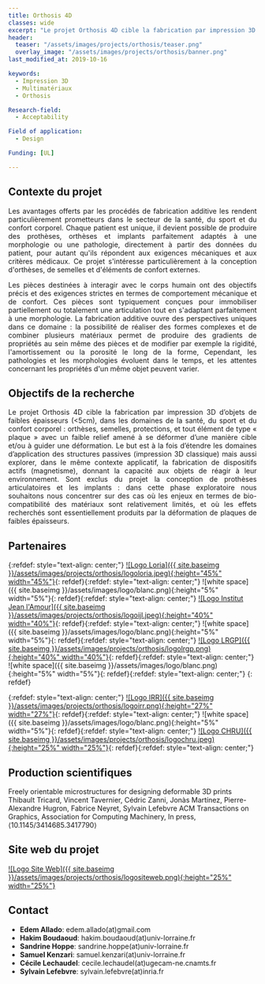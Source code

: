 ```yaml
---
title: Orthosis 4D 
classes: wide
excerpt: "Le projet Orthosis 4D cible la fabrication par impression 3D d’objets de faibles épaisseurs"
header:
  teaser: "/assets/images/projects/orthosis/teaser.png" 
  overlay_image: "/assets/images/projects/orthosis/banner.png" 
last_modified_at: 2019-10-16  

keywords:
  - Impression 3D
  - Multimatériaux 
  - Orthosis

Research-field:
  - Acceptability

Field of application:
  - Design    

Funding: [UL]  

---
```


## Contexte du projet  

<p style="text-align:justify;">Les avantages offerts par les procédés de fabrication additive les rendent particulièrement prometteurs dans le secteur de la santé, du sport et du confort corporel. Chaque patient est unique, il devient possible de produire des prothèses, orthèses et implants parfaitement adaptés à une morphologie ou une pathologie, directement à partir des données du patient, pour autant qu'ils répondent aux exigences mécaniques et aux critères médicaux. Ce projet s'intéresse particulièrement à la conception d'orthèses, de semelles et d'éléments de confort externes.</p>  

<p style="text-align:justify;">Les pièces destinées à interagir avec le corps humain ont des objectifs précis et des exigences strictes en termes de comportement mécanique et de confort. Ces pièces sont typiquement conçues pour immobiliser partiellement ou totalement une articulation tout en s'adaptant parfaitement à une morphologie. La fabrication additive ouvre des perspectives uniques dans ce domaine : la possibilité de réaliser des formes complexes et de combiner plusieurs matériaux permet de produire des gradients de propriétés au sein même des pièces et de modifier par exemple la rigidité, l'amortissement ou la porosité le long de la forme, Cependant, les pathologies et les morphologies évoluent dans le temps, et les attentes concernant les propriétés d'un même objet peuvent varier.</p>  


## Objectifs de la recherche  

<p style="text-align:justify;">Le projet Orthosis 4D cible la fabrication par impression 3D d’objets de faibles épaisseurs (<5cm), dans les domaines de la santé, du sport et du confort corporel : orthèses, semelles, protections, et tout élément de type « plaque » avec un faible relief amené à se déformer d’une manière cible et/ou à guider une déformation. Le but est à la fois d’étendre les domaines d’application des structures passives (impression 3D classique) mais aussi explorer, dans le même contexte applicatif, la fabrication de dispositifs actifs (magnetisme), donnant la capacité aux objets de réagir à leur environnement.  Sont exclus du projet la conception de prothèses articulatoires et les implants : dans cette phase exploratoire nous souhaitons nous concentrer sur des cas où les enjeux en termes de bio-compatibilité des matériaux sont relativement limités, et où les effets recherchés sont essentiellement produits par la déformation de plaques de faibles épaisseurs.</p>


## Partenaires 

{:refdef: style="text-align: center;"}
<a href="https://www.loria.fr/fr/">![Logo Loria]({{ site.baseimg }}/assets/images/projects/orthosis/logoloria.jpeg){:height="45%" width="45%"}</a>{: refdef}{:refdef: style="text-align: center;"}
![white space]({{ site.baseimg }}/assets/images/logo/blanc.png){:height="5%" width="5%"}{: refdef}{:refdef: style="text-align: center;"}
<a href="http://ijl.univ-lorraine.fr/a-la-une/">![Logo Institut Jean l'Amour]({{ site.baseimg }}/assets/images/projects/orthosis/logoijl.jpeg){:height="40%" width="40%"}</a>{: refdef}{:refdef: style="text-align: center;"}
![white space]({{ site.baseimg }}/assets/images/logo/blanc.png){:height="5%" width="5%"}{: refdef}{:refdef: style="text-align: center;"}
<a href="https://lrgp-nancy.cnrs.fr/">![Logo LRGP]({{ site.baseimg }}/assets/images/projects/orthosis/logolrgp.png){:height="40%" width="40%"}</a>{: refdef}{:refdef: style="text-align: center;"}
![white space]({{ site.baseimg }}/assets/images/logo/blanc.png){:height="5%" width="5%"}{: refdef}{:refdef: style="text-align: center;"}
{: refdef}  


{:refdef: style="text-align: center;"}
<a href="https://www.ugecam-nordest.fr/etablissements/irr-etablissement-de-nancy-louis-pierquin">![Logo IRR]({{ site.baseimg }}/assets/images/projects/orthosis/logoirr.png){:height="27%" width="27%"}</a>{: refdef}{:refdef: style="text-align: center;"}
![white space]({{ site.baseimg }}/assets/images/logo/blanc.png){:height="5%" width="5%"}{: refdef}{:refdef: style="text-align: center;"}
<a href="http://www.chru-nancy.fr/">![Logo CHRU]({{ site.baseimg }}/assets/images/projects/orthosis/logochru.jpeg){:height="25%" width="25%"}</a>{: refdef}{:refdef: style="text-align: center;"}


## Production scientifiques 

Freely orientable microstructures for designing deformable 3D prints
Thibault Tricard, Vincent Tavernier, Cédric Zanni, Jonàs Martínez, Pierre-Alexandre Hugron, Fabrice Neyret, Sylvain Lefebvre
ACM Transactions on Graphics, Association for Computing Machinery, In press, ⟨10.1145/3414685.3417790⟩

## Site web du projet

<a href="http://lue.univ-lorraine.fr/fr/orthosis-4d">![Logo Site Web]({{ site.baseimg }}/assets/images/projects/orthosis/logositeweb.png){:height="25%" width="25%"}</a>


## Contact  

+ **Edem Allado**: edem.allado(at)gmail.com
+ **Hakim Boudaoud**: hakim.boudaoud(at)univ-lorraine.fr
+ **Sandrine Hoppe**: sandrine.hoppe(at)univ-lorraine.fr
+ **Samuel Kenzari**: samuel.kenzari(at)univ-lorraine.fr
+ **Cécile Lechaudel**: cecile.lechaudel(at)ugecam-ne.cnamts.fr
+ **Sylvain Lefebvre**: sylvain.lefebvre(at)inria.fr